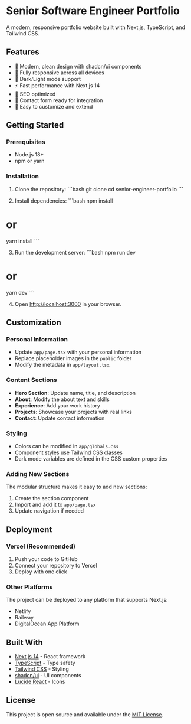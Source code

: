 # Senior Software Engineer Portfolio

A modern, responsive portfolio website built with Next.js, TypeScript, and Tailwind CSS.

## Features

- 🎨 Modern, clean design with shadcn/ui components
- 📱 Fully responsive across all devices
- 🌙 Dark/Light mode support
- ⚡ Fast performance with Next.js 14
- 🎯 SEO optimized
- 📧 Contact form ready for integration
- 🔧 Easy to customize and extend

## Getting Started

### Prerequisites

- Node.js 18+ 
- npm or yarn

### Installation

1. Clone the repository:
\`\`\`bash
git clone <your-repo-url>
cd senior-engineer-portfolio
\`\`\`

2. Install dependencies:
\`\`\`bash
npm install
# or
yarn install
\`\`\`

3. Run the development server:
\`\`\`bash
npm run dev
# or
yarn dev
\`\`\`

4. Open [http://localhost:3000](http://localhost:3000) in your browser.

## Customization

### Personal Information
- Update `app/page.tsx` with your personal information
- Replace placeholder images in the `public` folder
- Modify the metadata in `app/layout.tsx`

### Content Sections
- **Hero Section**: Update name, title, and description
- **About**: Modify the about text and skills
- **Experience**: Add your work history
- **Projects**: Showcase your projects with real links
- **Contact**: Update contact information

### Styling
- Colors can be modified in `app/globals.css`
- Component styles use Tailwind CSS classes
- Dark mode variables are defined in the CSS custom properties

### Adding New Sections
The modular structure makes it easy to add new sections:
1. Create the section component
2. Import and add it to `app/page.tsx`
3. Update navigation if needed

## Deployment

### Vercel (Recommended)
1. Push your code to GitHub
2. Connect your repository to Vercel
3. Deploy with one click

### Other Platforms
The project can be deployed to any platform that supports Next.js:
- Netlify
- Railway
- DigitalOcean App Platform

## Built With

- [Next.js 14](https://nextjs.org/) - React framework
- [TypeScript](https://www.typescriptlang.org/) - Type safety
- [Tailwind CSS](https://tailwindcss.com/) - Styling
- [shadcn/ui](https://ui.shadcn.com/) - UI components
- [Lucide React](https://lucide.dev/) - Icons

## License

This project is open source and available under the [MIT License](LICENSE).
